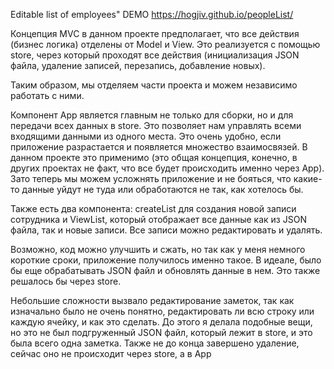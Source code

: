 Editable list of employees"
DEMO https://hogjiv.github.io/peopleList/



Концепция MVC в данном проекте предполагает, что все действия (бизнес логика) отделены от Model и View. Это реализуется с помощью store, через который проходят все действия (инициализация JSON файла, удаление записей, перезапись, добавление новых).

Таким образом, мы отделяем части проекта и можем независимо работать с ними.

Компонент App является главным не только для сборки, но и для передачи всех данных в store. Это позволяет нам управлять всеми входящими данными из одного места. Это очень удобно, если приложение разрастается и появляется множество взаимосвязей. В данном проекте это применимо (это общая концепция, конечно, в других проектах не факт, что все будет происходить именно через App). Зато теперь мы можем усложнять приложение и не бояться, что какие-то данные уйдут не туда или обработаются не так, как хотелось бы.

Также есть два компонента: createList для создания новой записи сотрудника и ViewList, который отображает все данные как из JSON файла, так и новые записи. Все записи можно редактировать и удалять. 

Возможно, код можно улучшить и сжать, но так как у меня немного короткие сроки, приложение получилось именно такое. В идеале, было бы еще обрабатывать JSON файл и обновлять данные в нем. Это также решалось бы через store.

Небольшие сложности вызвало редактирование заметок, так как изначально было не очень понятно, редактировать ли всю строку или каждую ячейку, и как это сделать. До этого я делала подобные вещи, но это не был подгруженный JSON файл, который лежит в store, и это была всего одна заметка.
Также не до конца завершено удаление, сейчас оно не происходит через store, а в App
